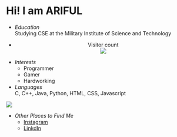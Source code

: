 # Hi! I am ARIFUL
- *Education* </br> Studying CSE at the Military Institute of Science and Technology
- <p align="center"> 
  Visitor count<br>
  <img src="https://profile-counter.glitch.me/arifulmist/count.svg" />
</p>


- *Interests*
  - Programmer
  - Gamer
  - Hardworking
- *Languages*</br>
   C, C++, Java, Python, HTML, CSS, Javascript

![](https://github-readme-stats.vercel.app/api?username=arifulmist&theme=cobalt&hide_border=false&include_all_commits=true&count_private=true)<br/>

- *Other Places to Find Me*
  - [Instagram](https://www.instagram.com/mdariful4901/)
  - [LinkdIn](https://www.linkedin.com/in/md-ariful-islam-b6b899270/)
